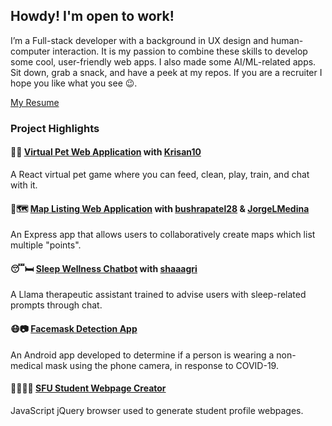 ## Howdy! I'm open to work!
I’m a Full-stack developer with a background in UX design and human-computer interaction. 
It is my passion to combine these skills to develop some cool, user-friendly web apps. I also made some AI/ML-related apps. Sit down, grab a snack, and have a peek at my repos. If you are a recruiter I hope you like what you see 😉.

[My Resume](https://flowcv.com/resume/na4rfr1gd1)


### Project Highlights

#### 🐶🐱 [Virtual Pet Web Application](https://github.com/SorrenJ/Virtual-Pet) with [Krisan10](https://github.com/Krisan10)
A React virtual pet game where you can feed, clean, play, train, and chat with it.

#### 👣🗺️ [Map Listing Web Application](https://github.com/SorrenJ/Wiki_Map) with [bushrapatel28](https://github.com/bushrapatel28) & [JorgeLMedina](https://github.com/JorgeLMedina)
An Express app that allows users to collaboratively create maps which list multiple "points". 

#### 😴🛏️ [Sleep Wellness Chatbot](https://github.com/shaaagri/iat481-nlp-proj) with [shaaagri](https://github.com/shaaagri)
A Llama therapeutic assistant trained to advise users with sleep-related prompts through chat. 

#### 😷📷 [Facemask Detection App](https://sorrenj.github.io/MaskPass.html) 
An Android app developed to determine if a person is wearing a non-medical mask using the phone camera, in response to COVID-19.

#### 👩‍🎓👨‍🎓 [SFU Student Webpage Creator](https://sorrenj.github.io/Profile_Helper.html)
JavaScript jQuery browser used to generate student profile webpages.


